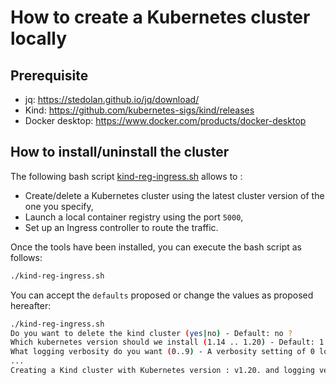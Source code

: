 # How to create a Kubernetes cluster locally

## Prerequisite

- jq: https://stedolan.github.io/jq/download/
- Kind: https://github.com/kubernetes-sigs/kind/releases
- Docker desktop: https://www.docker.com/products/docker-desktop

## How to install/uninstall the cluster

The following bash script [kind-reg-ingress.sh](./kind-reg-ingress.sh) allows to :
- Create/delete a Kubernetes cluster using the latest cluster version of the one you specify, 
- Launch a local container registry using the port `5000`,
- Set up an Ingress controller to route the traffic.

Once the tools have been installed, you can execute the bash script as follows:
```bash
./kind-reg-ingress.sh
```
You can accept the `defaults` proposed or change the values as proposed hereafter:
```bash
./kind-reg-ingress.sh 
Do you want to delete the kind cluster (yes|no) - Default: no ? 
Which kubernetes version should we install (1.14 .. 1.20) - Default: 1.20 ? 
What logging verbosity do you want (0..9) - A verbosity setting of 0 logs only critical events - Default: 0 ? 
...
Creating a Kind cluster with Kubernetes version : v1.20. and logging verbosity: 0
```
